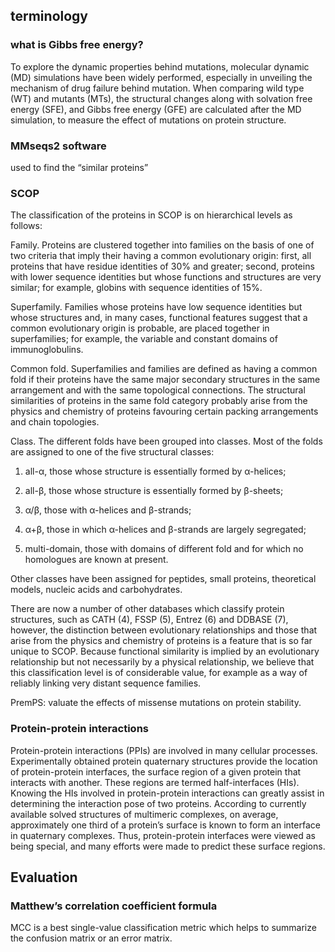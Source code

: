 ## terminology

### what is Gibbs free energy?
To explore the dynamic properties behind mutations, molecular dynamic (MD) simulations have been widely performed, especially in unveiling the mechanism of drug failure behind mutation. When comparing wild type (WT) and mutants (MTs), the structural changes along with solvation free energy (SFE), and Gibbs free energy (GFE) are calculated after the MD simulation, to measure the effect of mutations on protein structure.


### MMseqs2 software
used to find the “similar proteins”

### SCOP
The classification of the proteins in SCOP is on hierarchical levels as follows:

Family. Proteins are clustered together into families on the basis of one of two criteria that imply their having a common evolutionary origin: first, all proteins that have residue identities of 30% and greater; second, proteins with lower sequence identities but whose functions and structures are very similar; for example, globins with sequence identities of 15%.

Superfamily. Families whose proteins have low sequence identities but whose structures and, in many cases, functional features suggest that a common evolutionary origin is probable, are placed together in superfamilies; for example, the variable and constant domains of immunoglobulins.

Common fold. Superfamilies and families are defined as having a common fold if their proteins have the same major secondary structures in the same arrangement and with the same topological connections. The structural similarities of proteins in the same fold category probably arise from the physics and chemistry of proteins favouring certain packing arrangements and chain topologies.

Class. The different folds have been grouped into classes. Most of the folds are assigned to one of the five structural classes:

1. all-α, those whose structure is essentially formed by α-helices;

2. all-β, those whose structure is essentially formed by β-sheets;

3. α/β, those with α-helices and β-strands;

4. α+β, those in which α-helices and β-strands are largely segregated;

5. multi-domain, those with domains of different fold and for which no homologues are known at present.

Other classes have been assigned for peptides, small proteins, theoretical models, nucleic acids and carbohydrates.

There are now a number of other databases which classify protein structures, such as CATH (4), FSSP (5), Entrez (6) and DDBASE (7), however, the distinction between evolutionary relationships and those that arise from the physics and chemistry of proteins is a feature that is so far unique to SCOP. Because functional similarity is implied by an evolutionary relationship but not necessarily by a physical relationship, we believe that this classification level is of considerable value, for example as a way of reliably linking very distant sequence families.


PremPS: valuate the effects of missense mutations on protein stability.

### Protein-protein interactions
Protein-protein interactions (PPIs) are involved in many cellular processes. Experimentally obtained protein quaternary structures provide the location of protein-protein interfaces, the surface region of a given protein that interacts with another. These regions are termed half-interfaces (HIs).
Knowing the HIs involved in protein-protein interactions can greatly assist in determining the interaction pose of two proteins. According to currently available solved structures of multimeric complexes, on average, approximately one third of a protein’s surface is known to form an interface in quaternary complexes. Thus, protein-protein interfaces were viewed as being special, and many efforts were made to predict these surface regions.

## Evaluation
### Matthew’s correlation coefficient formula
MCC is a best single-value classification metric which helps to summarize the confusion matrix or an error matrix. 

